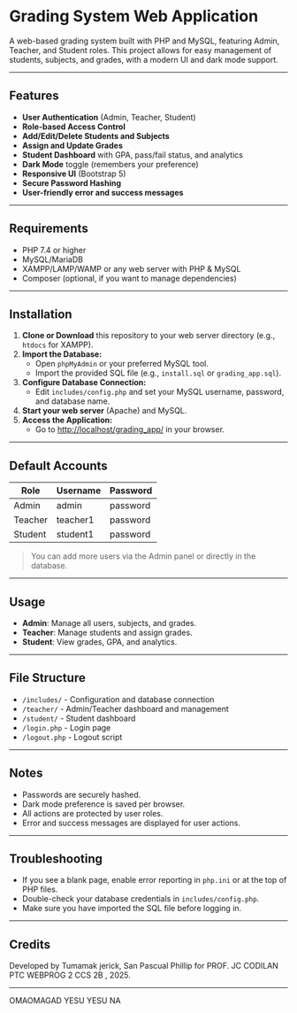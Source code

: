 # Grading System Web Application

A web-based grading system built with PHP and MySQL, featuring Admin, Teacher, and Student roles. This project allows for easy management of students, subjects, and grades, with a modern UI and dark mode support.

---

## Features

- **User Authentication** (Admin, Teacher, Student)
- **Role-based Access Control**
- **Add/Edit/Delete Students and Subjects**
- **Assign and Update Grades**
- **Student Dashboard** with GPA, pass/fail status, and analytics
- **Dark Mode** toggle (remembers your preference)
- **Responsive UI** (Bootstrap 5)
- **Secure Password Hashing**
- **User-friendly error and success messages**

---

## Requirements

- PHP 7.4 or higher
- MySQL/MariaDB
- XAMPP/LAMP/WAMP or any web server with PHP & MySQL
- Composer (optional, if you want to manage dependencies)

---

## Installation

1. **Clone or Download** this repository to your web server directory (e.g., `htdocs` for XAMPP).
2. **Import the Database:**
    - Open `phpMyAdmin` or your preferred MySQL tool.
    - Import the provided SQL file (e.g., `install.sql` or `grading_app.sql`).
3. **Configure Database Connection:**
    - Edit `includes/config.php` and set your MySQL username, password, and database name.
4. **Start your web server** (Apache) and MySQL.
5. **Access the Application:**
    - Go to [http://localhost/grading_app/](http://localhost/grading_app/) in your browser.

---

## Default Accounts

| Role    | Username   | Password  |
|---------|------------|-----------|
| Admin   | admin      | password  |
| Teacher | teacher1   | password  |
| Student | student1   | password  |

> You can add more users via the Admin panel or directly in the database.

---

## Usage

- **Admin**: Manage all users, subjects, and grades.
- **Teacher**: Manage students and assign grades.
- **Student**: View grades, GPA, and analytics.

---

## File Structure

- `/includes/` - Configuration and database connection
- `/teacher/`  - Admin/Teacher dashboard and management
- `/student/`  - Student dashboard
- `/login.php` - Login page
- `/logout.php` - Logout script

---

## Notes

- Passwords are securely hashed.
- Dark mode preference is saved per browser.
- All actions are protected by user roles.
- Error and success messages are displayed for user actions.

---

## Troubleshooting

- If you see a blank page, enable error reporting in `php.ini` or at the top of PHP files.
- Double-check your database credentials in `includes/config.php`.
- Make sure you have imported the SQL file before logging in.

---

## Credits

Developed by Tumamak jerick, San Pascual Phillip  for PROF. JC CODILAN
 PTC WEBPROG 2 CCS 2B , 2025.

---
OMAOMAGAD YESU YESU NA 